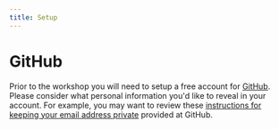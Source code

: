 ```yaml
---
title: Setup
---
```


# GitHub

Prior to the workshop you will need to setup a free account for [GitHub](https://github.com/).
Please consider what personal information you'd like to reveal in your account.
For example, you may want to review these [instructions for keeping your email address private](https://help.github.com/articles/keeping-your-email-address-private/) provided at GitHub.




